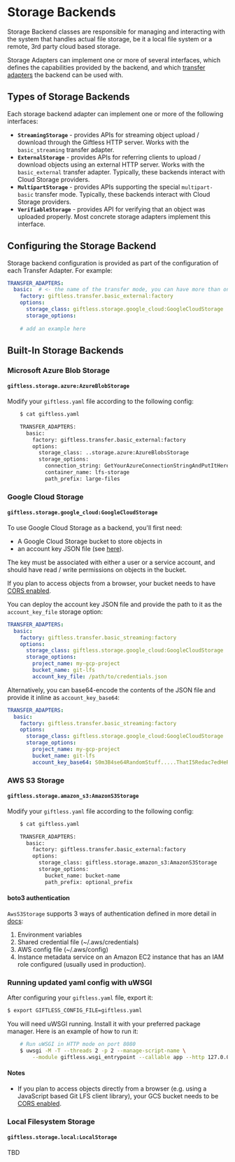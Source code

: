 Storage Backends
================

Storage Backend classes are responsible for managing and interacting with the
system that handles actual file storage, be it a local file system or a remote, 
3rd party cloud based storage. 

Storage Adapters can implement one or more of several interfaces, which defines
the capabilities provided by the backend, and which 
[transfer adapters](transfer-adapters.md) the backend can be used with. 

## Types of Storage Backends

Each storage backend adapter can implement one or more of the following interfaces:

* **`StreamingStorage`** - provides APIs for streaming object upload / download
through the Giftless HTTP server. Works with the `basic_streaming` transfer 
adapter. 
* **`ExternalStorage`** - provides APIs for referring clients to upload / download
objects using an external HTTP server. Works with the `basic_external` transfer
adapter. Typically, these backends interact with Cloud Storage providers.
* **`MultipartStorage`** - provides APIs supporting the special `multipart-basic`
transfer mode. Typically, these backends interact with Cloud Storage providers.
* **`VerifiableStorage`** - provides API for verifying that an object was uploaded
properly. Most concrete storage adapters implement this interface.

## Configuring the Storage Backend

Storage backend configuration is provided as part of the configuration
of each Transfer Adapter. For example:

```yaml
TRANSFER_ADAPTERS:
  basic:  # <- the name of the transfer mode, you can have more than one
    factory: giftless.transfer.basic_external:factory
    options:
      storage_class: giftless.storage.google_cloud:GoogleCloudStorage
      storage_options:
      
    # add an example here
``` 

Built-In Storage Backends
-------------------------

### Microsoft Azure Blob Storage

#### `giftless.storage.azure:AzureBlobStorage`

Modify your `giftless.yaml` file according to the following config:

```bash
    $ cat giftless.yaml

    TRANSFER_ADAPTERS:
      basic:
        factory: giftless.transfer.basic_external:factory
        options:
          storage_class: ..storage.azure:AzureBlobsStorage
          storage_options:
            connection_string: GetYourAzureConnectionStringAndPutItHere==
            container_name: lfs-storage
            path_prefix: large-files
```

### Google Cloud Storage

#### `giftless.storage.google_cloud:GoogleCloudStorage` 

To use Google Cloud Storage as a backend, you'll first need:
* A Google Cloud Storage bucket to store objects in
* an account key JSON file (see [here](https://console.cloud.google.com/apis/credentials/serviceaccountkey)).

The key must be associated with either a user or a service account, and should have
read / write permissions on objects in the bucket.

If you plan to access objects from a browser, your bucket needs to have 
[CORS enabled](https://cloud.google.com/storage/docs/configuring-cors).

You can deploy the account key JSON file and provide the path to it as 
the `account_key_file` storage option:

```yaml
TRANSFER_ADAPTERS:
  basic:
    factory: giftless.transfer.basic_streaming:factory
    options:
      storage_class: giftless.storage.google_cloud:GoogleCloudStorage
      storage_options:
        project_name: my-gcp-project
        bucket_name: git-lfs
        account_key_file: /path/to/credentials.json
```

Alternatively, you can base64-encode the contents of the JSON file and provide
it inline as `account_key_base64`: 

```yaml
TRANSFER_ADAPTERS:
  basic:
    factory: giftless.transfer.basic_streaming:factory
    options:
      storage_class: giftless.storage.google_cloud:GoogleCloudStorage
      storage_options:
        project_name: my-gcp-project
        bucket_name: git-lfs
        account_key_base64: S0m3B4se64RandomStuff.....ThatI5Redac7edHeReF0rRead4b1lity==
```
### AWS S3 Storage

#### `giftless.storage.amazon_s3:AmazonS3Storage`
Modify your `giftless.yaml` file according to the following config:

```bash
    $ cat giftless.yaml

    TRANSFER_ADAPTERS:
      basic:
        factory: giftless.transfer.basic_external:factory
        options:
          storage_class: giftless.storage.amazon_s3:AmazonS3Storage
          storage_options:
            bucket_name: bucket-name
            path_prefix: optional_prefix
```

#### boto3 authentication
`AwsS3Storage` supports 3 ways of authentication defined in more detail in 
[docs](https://boto3.amazonaws.com/v1/documentation/api/latest/guide/credentials.html):
1. Environment variables
2. Shared credential file (~/.aws/credentials)
3. AWS config file (~/.aws/config)
4. Instance metadata service on an Amazon EC2 instance that has an IAM role configured (usually used in production).

### Running updated yaml config with uWSGI

After configuring your `giftless.yaml` file, export it:

```bash
$ export GIFTLESS_CONFIG_FILE=giftless.yaml
```

You will need uWSGI running. Install it with your preferred package manager.
Here is an example of how to run it:
    
```bash
    # Run uWSGI in HTTP mode on port 8080
    $ uwsgi -M -T --threads 2 -p 2 --manage-script-name \
        --module giftless.wsgi_entrypoint --callable app --http 127.0.0.1:8080
```

#### Notes

* If you plan to access objects directly from a browser (e.g. using a JavaScript based Git LFS client library), 
  your GCS bucket needs to be [CORS enabled](https://cloud.google.com/storage/docs/configuring-cors).

### Local Filesystem Storage

#### `giftless.storage.local:LocalStorage`

TBD
